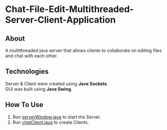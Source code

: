 # Chat-File-Edit-Multithreaded-Server-Client-Application

## About
A multithreaded java server that allows clients to collaborate on editing files and chat with each other.

## Technologies
Server & Client were created using __Java Sockets__.  
GUI was built using __Java Swing__.

## How To Use
1. Run [serverWindow.java](src/serverWindow.java) to start the Server.
2. Run [chatClient.java](src/chatClient.java) to create Clients.
